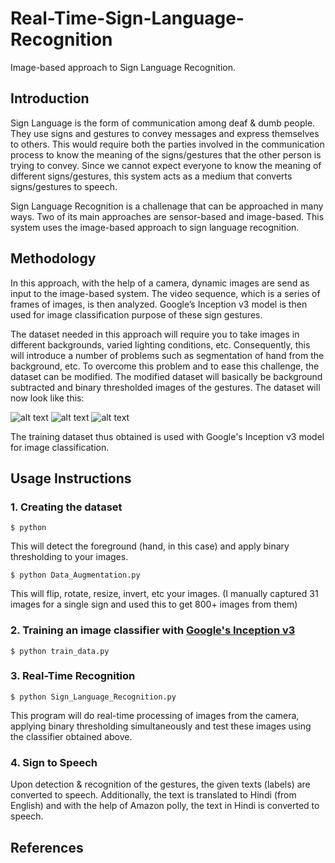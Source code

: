 # Real-Time-Sign-Language-Recognition
Image-based approach to Sign Language Recognition.

## Introduction
Sign Language is the form of communication among deaf & dumb people. They use signs and gestures to convey messages and express themselves to others. This would require both the parties involved in the communication process to know the meaning of the signs/gestures that the other person is trying to convey. Since we cannot expect everyone to know the meaning of different signs/gestures, this system acts as a medium that converts signs/gestures to speech.

Sign Language Recognition is a challenage that can be approached in many ways. Two of its main approaches are sensor-based and image-based. This system uses the image-based approach to sign language recognition.

## Methodology
In this approach, with the help of a camera, dynamic images are send as input to the image-based system. The video sequence, which is a series of frames of images, is then analyzed. Google’s Inception v3 model is then used for image classification purpose of these sign gestures.

The dataset needed in this approach will require you to take images in different backgrounds, varied lighting conditions, etc. Consequently, this will introduce a number of problems such as segmentation of hand from the background, etc. To overcome this problem and to ease this challenge, the dataset can be modified.
The modified dataset will basically be background subtracted and binary thresholded images of the gestures. The dataset will now look like this:

![alt text](https://github.com/juliajose97/Real-Time-Sign-Language-Recognition/blob/master/training_dataset/Language/padd-1000*00test27.jpg.jpg)
![alt text](https://github.com/juliajose97/Real-Time-Sign-Language-Recognition/blob/master/training_dataset/Fine/padd-1000*00test10.jpg.jpg)
![alt text](https://github.com/juliajose97/Real-Time-Sign-Language-Recognition/blob/master/training_dataset/Sign/padd-1000*00test29.jpg.jpg)

The training dataset thus obtained is used with Google's Inception v3 model for image classification. 

## Usage Instructions
### 1. Creating the dataset
    $ python 
This will detect the foreground (hand, in this case) and apply binary thresholding to your images.

    $ python Data_Augmentation.py
This will flip, rotate, resize, invert, etc your images. (I manually captured 31 images for a single sign and used this to get 800+ images from them)
### 2. Training an image classifier with [Google's Inception v3](https://www.tensorflow.org/hub/tutorials/image_retraining)  
    $ python train_data.py
### 3. Real-Time Recognition
    $ python Sign_Language_Recognition.py
This program will do real-time processing of images from the camera, applying binary thresholding simultaneously and test these images using the classifier obtained above. 
### 4. Sign to Speech
Upon detection & recognition of the gestures, the given texts (labels) are converted to speech. Additionally, the text is translated to Hindi (from English) and with the help of Amazon polly, the text in Hindi is converted to speech. 
    
## References

